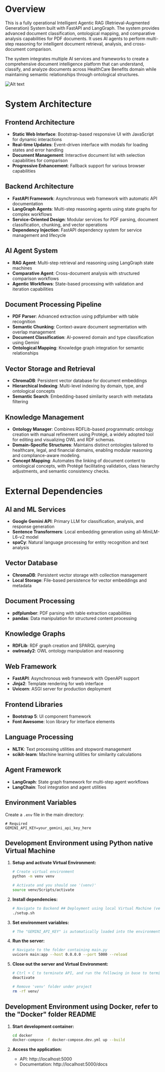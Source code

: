 # Overview

This is a fully operational Intelligent Agentic RAG (Retrieval-Augmented Generation) System built with FastAPI and LangGraph. The system provides advanced document classification, ontological mapping, and comparative analysis capabilities for PDF documents. It uses AI agents to perform multi-step reasoning for intelligent document retrieval, analysis, and cross-document comparison.

The system integrates multiple AI services and frameworks to create a comprehensive document intelligence platform that can understand, classify, and analyze documents across HealthCare Benefits domain while maintaining semantic relationships through ontological structures.

![Alt text](./media/screenshot1.png)


# System Architecture

## Frontend Architecture
- **Static Web Interface**: Bootstrap-based responsive UI with JavaScript for dynamic interactions
- **Real-time Updates**: Event-driven interface with modals for loading states and error handling
- **Document Management**: Interactive document list with selection capabilities for comparison
- **Progressive Enhancement**: Fallback support for various browser capabilities

## Backend Architecture
- **FastAPI Framework**: Asynchronous web framework with automatic API documentation
- **LangGraph Agents**: Multi-step reasoning agents using state graphs for complex workflows
- **Service-Oriented Design**: Modular services for PDF parsing, document classification, chunking, and vector operations
- **Dependency Injection**: FastAPI dependency system for service management and lifecycle

## AI Agent System
- **RAG Agent**: Multi-step retrieval and reasoning using LangGraph state machines
- **Comparative Agent**: Cross-document analysis with structured comparison workflows
- **Agentic Workflows**: State-based processing with validation and iteration capabilities

## Document Processing Pipeline
- **PDF Parser**: Advanced extraction using pdfplumber with table recognition
- **Semantic Chunking**: Context-aware document segmentation with overlap management
- **Document Classification**: AI-powered domain and type classification using Gemini
- **Ontological Mapping**: Knowledge graph integration for semantic relationships

## Vector Storage and Retrieval
- **ChromaDB**: Persistent vector database for document embeddings
- **Hierarchical Indexing**: Multi-level indexing by domain, type, and ontological concepts
- **Semantic Search**: Embedding-based similarity search with metadata filtering

## Knowledge Management
- **Ontology Manager**: Combines RDFLib-based programmatic ontology creation with manual refinement using Protégé, a widely adopted tool for editing and visualizing OWL and RDF schemas.
- **Domain-Specific Structures**: Maintains distinct ontologies tailored to healthcare, legal, and financial domains, enabling modular reasoning and compliance-aware modeling.
- **Concept Mapping**: Automates the linking of document content to ontological concepts, with Protégé facilitating validation, class hierarchy adjustments, and semantic consistency checks.


# External Dependencies

## AI and ML Services
- **Google Gemini API**: Primary LLM for classification, analysis, and response generation
- **Sentence Transformers**: Local embedding generation using all-MiniLM-L6-v2 model
- **spaCy**: Natural language processing for entity recognition and text analysis

## Vector Database
- **ChromaDB**: Persistent vector storage with collection management
- **Local Storage**: File-based persistence for vector embeddings and metadata

## Document Processing
- **pdfplumber**: PDF parsing with table extraction capabilities
- **pandas**: Data manipulation for structured content processing

## Knowledge Graphs
- **RDFLib**: RDF graph creation and SPARQL querying
- **owlready2**: OWL ontology manipulation and reasoning

## Web Framework
- **FastAPI**: Asynchronous web framework with OpenAPI support
- **Jinja2**: Template rendering for web interface
- **Uvicorn**: ASGI server for production deployment

## Frontend Libraries
- **Bootstrap 5**: UI component framework
- **Font Awesome**: Icon library for interface elements

## Language Processing
- **NLTK**: Text processing utilities and stopword management
- **scikit-learn**: Machine learning utilities for similarity calculations

## Agent Framework
- **LangGraph**: State graph framework for multi-step agent workflows
- **LangChain**: Tool integration and agent utilities


## Environment Variables

Create a `.env` file in the main directory:

```env
# Required
GEMINI_API_KEY=your_gemini_api_key_here

```


## Development Environment using Python native Virtual Machine 

1. **Setup and activate Virtual Environment:**
   ```bash
   # Create virtual environment
   python -m venv venv

   # Activate and you should see '(venv)'
   source venv/Scripts/activate
   ```

2. **Install dependencies:**
   ```bash
   # Navigate to Backend ## Deployment using local Virtual Machine (venv)folder
   ./setup.sh
   ```

3. **Set environment variables:**
   ```bash
   # The "GEMINI_API_KEY" is automatically loaded into the environment from the .env file via python-dotenv, so manual declaration is not required.
   ```

4. **Run the server:**
   ```bash
   # Navigate to the folder containing main.py
   uvicorn main:app --host 0.0.0.0 --port 5000 --reload
   ```

5. **Close out the server and Virtual Environment:**
   ```bash
   # Ctrl + C to terminate API, and run the following in base to terminate virtual envorment
   deactivate

   # Remove 'venv' folder under project
   rm -rf venv/
   ```



## Development Environment using Docker, refer to the "Docker" folder README

1. **Start development container:**
   ```bash
   cd docker
   docker-compose -f docker-compose.dev.yml up --build
   ```

2. **Access the application:**
   - API: http://localhost:5000
   - Documentation: http://localhost:5000/docs
